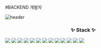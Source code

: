

<!---
sswum/sswum is a ✨ special ✨ repository because its `README.md` (this file) appears on your GitHub profile.
You can click the Preview link to take a look at your changes.
--->

#BACKEND 개발자

![header](https://capsule-render.vercel.app/api?type=rounded&color=auto&height=300&section=header&text=sumin's%20GitHub&fontSize=1500?&section=header)



<h3 align="center">✨ Stack ✨</h3>
<img src="https://img.shields.io/badge/redis-red?style=for-the-badge&logo=redis&logoColor=white"/>
<img src="https://img.shields.io/badge/react-20232a.svg?style=for-the-badge&logo=react&logoColor=61DAFB" />
<img src="https://img.shields.io/badge/next.js-20232a.svg?style=for-the-badge&logo=next.js&logoColor=61DAFB" />
<img src="https://img.shields.io/badge/java-20232a.svg?style=for-the-badge&logo=java&logoColor=61DAFB" />
<img src="https://img.shields.io/badge/spring-20232a.svg?style=for-the-badge&logo=spring&logoColor=lime" />
<img src="https://img.shields.io/badge/springboot-20232a.svg?style=for-the-badge&logo=springboot&logoColor=lime" />
<img src="https://img.shields.io/badge/oracle-20232a.svg?style=for-the-badge&logo=oracle&logoColor=red" />
<img src="https://img.shields.io/badge/jsp-20232a.svg?style=for-the-badge&logo=jsp&logoColor=61DAFB" />
<img src="https://img.shields.io/badge/springsecurity-20232a.svg?style=for-the-badge&logo=springsecurity&logoColor=lime"/>
<img src="https://img.shields.io/badge/docker-20232a.svg?style=for-the-badge&logo=docker&logoColor=61DAFB" />
<img src="https://img.shields.io/badge/github-20232a.svg?style=for-the-badge&logo=docker&logoColor=61DAFB" />
<img src="https://img.shields.io/badge/gradle-20232a.svg?style=for-the-badge&logo=docker&logoColor=61DAFB" />
<img src="https://img.shields.io/badge/amazonaws-232F3E?style=for-the-badge&logo=amazonaws&logoColor=white"> 
